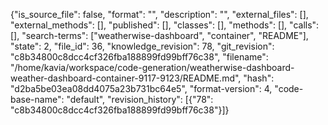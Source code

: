 {"is_source_file": false, "format": "", "description": "", "external_files": [], "external_methods": [], "published": [], "classes": [], "methods": [], "calls": [], "search-terms": ["weatherwise-dashboard", "container", "README"], "state": 2, "file_id": 36, "knowledge_revision": 78, "git_revision": "c8b34800c8dcc4cf326fba188899fd99bff76c38", "filename": "/home/kavia/workspace/code-generation/weatherwise-dashboard-weather-dashboard-container-9117-9123/README.md", "hash": "d2ba5be03ea08dd4075a23b731bc64e5", "format-version": 4, "code-base-name": "default", "revision_history": [{"78": "c8b34800c8dcc4cf326fba188899fd99bff76c38"}]}